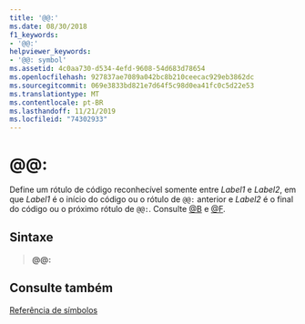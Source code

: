 ```yaml
---
title: '@@:'
ms.date: 08/30/2018
f1_keywords:
- '@@:'
helpviewer_keywords:
- '@@: symbol'
ms.assetid: 4c0aa730-d534-4efd-9608-54d683d78654
ms.openlocfilehash: 927837ae7089a042bc8b210ceecac929eb3862dc
ms.sourcegitcommit: 069e3833bd821e7d64f5c98d0ea41fc0c5d22e53
ms.translationtype: MT
ms.contentlocale: pt-BR
ms.lasthandoff: 11/21/2019
ms.locfileid: "74302933"
---
```

# <a name=""></a>\@\@:

Define um rótulo de código reconhecível somente entre *Label1* e *Label2*, em que *Label1* é o início do código ou o rótulo de `@@:` anterior e *Label2* é o final do código ou o próximo rótulo de `@@:`. Consulte [\@B](../../assembler/masm/at-b.md) e [\@F](../../assembler/masm/at-f.md).

## <a name="syntax"></a>Sintaxe

> **\@\@:**

## <a name="see-also"></a>Consulte também

[Referência de símbolos](../../assembler/masm/symbols-reference.md)
